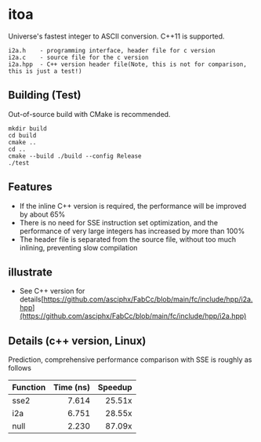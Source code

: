# itoa
Universe's fastest integer to ASCII conversion. C++11 is supported.

    i2a.h    - programming interface, header file for c version
    i2a.c    - source file for the c version
    i2a.hpp  - C++ version header file(Note, this is not for comparison, this is just a test!)

## Building (Test)
Out-of-source build with CMake is recommended.
```
mkdir build
cd build
cmake ..
cd ..
cmake --build ./build --config Release
./test

```
## Features
- If the inline C++ version is required, the performance will be improved by about 65%
- There is no need for SSE instruction set optimization, and the performance of very large integers has increased by more than 100%
- The header file is separated from the source file, without too much inlining, preventing slow compilation

## illustrate
- See C++ version for details[https://github.com/asciphx/FabCc/blob/main/fc/include/hpp/i2a.hpp](https://github.com/asciphx/FabCc/blob/main/fc/include/hpp/i2a.hpp)

## Details (c++ version, Linux)
Prediction, comprehensive performance comparison with SSE is roughly as follows  

|Function |Time (ns)|Speedup|
|---------|--------:|------:|
|sse2     |    7.614| 25.51x|
|i2a      |    6.751| 28.55x|
|null     |    2.230| 87.09x|
